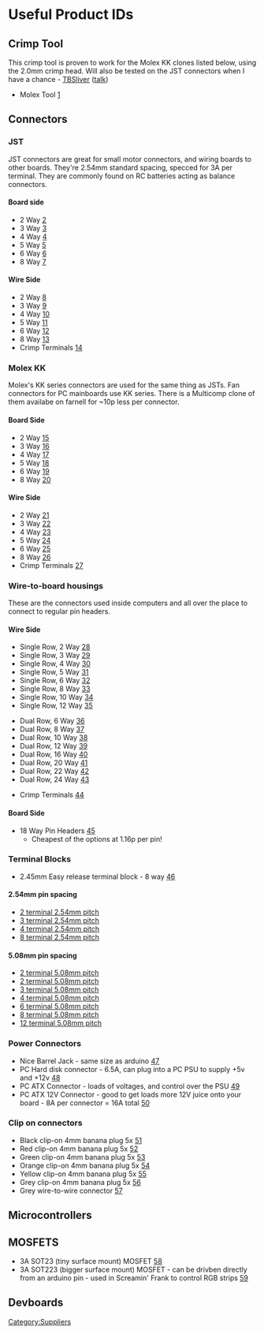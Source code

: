 Useful Product IDs
==================

Crimp Tool
----------

This crimp tool is proven to work for the Molex KK clones listed below,
using the 2.0mm crimp head. Will also be tested on the JST connectors
when I have a chance - [TBSliver](User:TBSliver "wikilink")
([talk](User_talk:TBSliver "wikilink"))

-   Molex Tool
    [1](http://uk.farnell.com/molex/63811-1000/crimp-tool/dp/1703928)

Connectors
----------

### JST

JST connectors are great for small motor connectors, and wiring boards
to other boards. They're 2.54mm standard spacing, specced for 3A per
terminal. They are commonly found on RC batteries acting as balance
connectors.

#### Board side

-   2 Way
    [2](http://uk.farnell.com/jst-japan-solderless-terminals/b2b-xh-a-lf-sn/header-vertical-2way/dp/1516276)
-   3 Way
    [3](http://uk.farnell.com/jst-japan-solderless-terminals/b3b-xh-a-lf-sn/header-vertical-3way/dp/1516277)
-   4 Way
    [4](http://uk.farnell.com/jst-japan-solderless-terminals/b4b-xh-a-lf-sn/header-vertical-4way/dp/1516278)
-   5 Way
    [5](http://uk.farnell.com/jst-japan-solderless-terminals/b5b-xh-a-lf-sn/header-vertical-5way/dp/1516281)
-   6 Way
    [6](http://uk.farnell.com/jst-japan-solderless-terminals/b6b-xh-a-lf-sn/header-vertical-6way/dp/1516282)
-   8 Way
    [7](http://uk.farnell.com/jst-japan-solderless-terminals/b8b-xh-a-lf-sn/header-vertical-8way/dp/1516284)

#### Wire Side

-   2 Way
    [8](http://uk.farnell.com/jst-japan-solderless-terminals/xhp-2/connector-housing-2way/dp/1516264)
-   3 Way
    [9](http://uk.farnell.com/jst-japan-solderless-terminals/xhp-3/connector-housing-3way/dp/1516265)
-   4 Way
    [10](http://uk.farnell.com/jst-japan-solderless-terminals/xhp-4/connector-housing-4way/dp/1516266)
-   5 Way
    [11](http://uk.farnell.com/jst-japan-solderless-terminals/xhp-5/connector-housing-5way/dp/1516268)
-   6 Way
    [12](http://uk.farnell.com/jst-japan-solderless-terminals/xhp-6/connector-housing-6way/dp/1516269)
-   8 Way
    [13](http://uk.farnell.com/jst-japan-solderless-terminals/xhp-8/connector-housing-8way/dp/1516271)
-   Crimp Terminals
    [14](http://uk.farnell.com/jst-japan-solderless-terminals/bxh-001t-p0-6/crimp-terminal-xh-28-22awg/dp/1516301)

### Molex KK

Molex's KK series connectors are used for the same thing as JSTs. Fan
connectors for PC mainboards use KK series. There is a Multicomp clone
of them availabe on farnell for \~10p less per connector.

#### Board Side

-   2 Way
    [15](http://uk.farnell.com/multicomp/mc34629/header-square-pin-2-54mm-2way/dp/1675764)
-   3 Way
    [16](http://uk.farnell.com/multicomp/mc34631/header-square-pin-2-54mm-3way/dp/1675765)
-   4 Way
    [17](http://uk.farnell.com/multicomp/mc34633/header-square-pin-2-54mm-4way/dp/1675766)
-   5 Way
    [18](http://uk.farnell.com/multicomp/mc34655/header-square-pin-2-54mm-5way/dp/1675767)
-   6 Way
    [19](http://uk.farnell.com/multicomp/mc34635/header-square-pin-2-54mm-6way/dp/1675768)
-   8 Way
    [20](http://uk.farnell.com/multicomp/mc34637/header-square-pin-2-54mm-8way/dp/1675769)

#### Wire Side

-   2 Way
    [21](http://uk.farnell.com/multicomp/mc34481/crimp-housing-2-54mm-2way/dp/1675754)
-   3 Way
    [22](http://uk.farnell.com/multicomp/mc34483/crimp-housing-2-54mm-3way/dp/1675755)
-   4 Way
    [23](http://uk.farnell.com/multicomp/mc34485/crimp-housing-2-54mm-4way/dp/1675756)
-   5 Way
    [24](http://uk.farnell.com/multicomp/mc34503/crimp-housing-2-54mm-5way/dp/1675757)
-   6 Way
    [25](http://uk.farnell.com/multicomp/mc34487/crimp-housing-2-54mm-6way/dp/1675759)
-   8 Way
    [26](http://uk.farnell.com/multicomp/mc34489/crimp-housing-2-54mm-8way/dp/1675761)
-   Crimp Terminals
    [27](http://uk.farnell.com/multicomp/2218t/crimp-pin-22-26awg/dp/1675781)

### Wire-to-board housings

These are the connectors used inside computers and all over the place to
connect to regular pin headers.

#### Wire Side

-   Single Row, 2 Way
    [28](http://uk.farnell.com/multicomp/2226a-02/crimp-housing-1-row-2-way/dp/1593506)
-   Single Row, 3 Way
    [29](http://uk.farnell.com/multicomp/2226a-03/crimp-housing-1-row-3-way/dp/1593507)
-   Single Row, 4 Way
    [30](http://uk.farnell.com/multicomp/2226a-04/crimp-housing-1-row-4-way/dp/1593508)
-   Single Row, 5 Way
    [31](http://uk.farnell.com/multicomp/2226a-05/crimp-housing-1-row-5-way/dp/1593509)
-   Single Row, 6 Way
    [32](http://uk.farnell.com/multicomp/2226a-06/crimp-housing-1-row-6-way/dp/1593510)
-   Single Row, 8 Way
    [33](http://uk.farnell.com/multicomp/2226a-08/crimp-housing-1-row-8-way/dp/1593512)
-   Single Row, 10 Way
    [34](http://uk.farnell.com/multicomp/2226a-10/crimp-housing-1-row-10-way/dp/1593513)
-   Single Row, 12 Way
    [35](http://uk.farnell.com/multicomp/2226a-12/crimp-housing-1-row-12-way/dp/1593514)

<!-- -->

-   Dual Row, 6 Way
    [36](http://uk.farnell.com/multicomp/2226b-06/crimp-housing-2-row-6way/dp/1593520)
-   Dual Row, 8 Way
    [37](http://uk.farnell.com/multicomp/2226b-08/crimp-housing-2-row-8way/dp/1593521)
-   Dual Row, 10 Way
    [38](http://uk.farnell.com/multicomp/2226b-10/crimp-housing-2-row-10way/dp/1593522)
-   Dual Row, 12 Way
    [39](http://uk.farnell.com/multicomp/2226b-12/crimp-housing-2-row-12way/dp/1593524)
-   Dual Row, 16 Way
    [40](http://uk.farnell.com/multicomp/2226b-16/crimp-housing-2-row-16way/dp/1593525)
-   Dual Row, 20 Way
    [41](http://uk.farnell.com/multicomp/2226b-20/crimp-housing-2-row-20way/dp/1593526)
-   Dual Row, 22 Way
    [42](http://uk.farnell.com/multicomp/2226b-22/crimp-housing-2-row-22way/dp/1593527)
-   Dual Row, 24 Way
    [43](http://uk.farnell.com/multicomp/2226b-24/crimp-housing-2-row-24way/dp/1593528)

<!-- -->

-   Crimp Terminals
    [44](http://uk.farnell.com/multicomp/2226tg/crimp-terminal-24-28awg/dp/1593529?Ntt=2226TG)

#### Board Side

-   18 Way Pin Headers
    [45](http://uk.farnell.com/multicomp/mc34737/header-tht-vertical-2-54mm-18way/dp/1593422)
    -   Cheapest of the options at 1.16p per pin!

### Terminal Blocks

-   2.45mm Easy release terminal block - 8 way
    [46](http://uk.farnell.com/jsp/search/productdetail.jsp?SKU=1777101&MER=baynote-1777101-pr)

#### 2.54mm pin spacing

-   [2 terminal 2.54mm
    pitch](http://uk.farnell.com/phoenix-contact/1725656/terminal-block-wire-to-brd-2pos/dp/3041359)
-   [3 terminal 2.54mm
    pitch](http://uk.farnell.com/phoenix-contact/1725669/terminal-block-wire-to-brd-3pos/dp/3041360)
-   [4 terminal 2.54mm
    pitch](http://uk.farnell.com/phoenix-contact/1725672/terminal-block-wire-to-brd-4pos/dp/3041414)
-   [8 terminal 2.54mm
    pitch](http://uk.farnell.com/phoenix-contact/1725711/terminal-block-wire-to-brd-8pos/dp/3041438)

#### 5.08mm pin spacing

-   [2 terminal 5.08mm
    pitch](http://cpc.farnell.com/pro-power/pp2447/terminal-block-pck-5-08-pitch-16a/dp/CN11683)
-   [2 terminal 5.08mm
    pitch](http://cpc.farnell.com/camdenboss/ctb-0108-2/terminal-block-interlocking-2-way/dp/CN11547)
-   [3 terminal 5.08mm
    pitch](http://cpc.farnell.com/camdenboss/ctb-0108-3/terminal-block-interlocking-3-way/dp/CN11548)
-   [4 terminal 5.08mm
    pitch](http://cpc.farnell.com/camdenboss/ctb0108-4/pcb-terminal-5-08mm-4p/dp/CN19397)
-   [6 terminal 5.08mm
    pitch](http://cpc.farnell.com/camdenboss/ctb0108-6/pcb-terminal-5-08mm-6p/dp/CN19399)
-   [8 terminal 5.08mm
    pitch](http://cpc.farnell.com/camdenboss/ctb0108-8/pcb-terminal-5-08mm-8p/dp/CN19401)
-   [12 terminal 5.08mm
    pitch](http://cpc.farnell.com/camdenboss/ctb0108-12/pcb-terminal-5-08mm-12p/dp/CN19405)

### Power Connectors

-   Nice Barrel Jack - same size as arduino
    [47](http://uk.farnell.com/jsp/search/productdetail.jsp?id=1737246&Ntt=MJ-179PH)
-   PC Hard disk connector - 6.5A, can plug into a PC PSU to supply +5v
    and +12v
    [48](http://uk.farnell.com/molex/15-24-4449/header-ical-mount-4way/dp/1756779?Ntt=15-24-4449)
-   PC ATX Connector - loads of voltages, and control over the PSU
    [49](http://uk.farnell.com/molex/39-29-9202/header-4-20mm-20way/dp/2063763)
-   PC ATX 12V Connector - good to get loads more 12V juice onto your
    board - 8A per connector = 16A total
    [50](http://uk.farnell.com/molex/39-28-8040/header-mini-fit-dual-row-4way/dp/1697111)

### Clip on connectors

-   Black clip-on 4mm banana plug 5x
    [51](http://uk.farnell.com/wago/50077010/plug-4mm-cage-clamp-black-pk5/dp/1283540)
-   Red clip-on 4mm banana plug 5x
    [52](http://uk.farnell.com/jsp/search/productdetail.jsp?SKU=1283539&MER=baynote-1283539-pr)
-   Green clip-on 4mm banana plug 5x
    [53](http://uk.farnell.com/jsp/search/productdetail.jsp?SKU=1283541&MER=baynote-1283541-pr)
-   Orange clip-on 4mm banana plug 5x
    [54](http://uk.farnell.com/wago/215-211/plug-4mm-cage-clamp-orange/dp/844007)
-   Yellow clip-on 4mm banana plug 5x
    [55](http://uk.farnell.com/wago/215-511/plug-4mm-cage-clamp-yellow/dp/844032)
-   Grey clip-on 4mm banana plug 5x
    [56](http://uk.farnell.com/wago/215-811/plug-4mm-cage-clamp-grey/dp/844068)
-   Grey wire-to-wire connector
    [57](http://uk.farnell.com/wago/224-201/connector-lighting-2-5mm-grey/dp/1283495)

Microcontrollers
----------------

MOSFETS
-------

-   3A SOT23 (tiny surface mount) MOSFET
    [58](http://uk.farnell.com/international-rectifier/irlml6346trpbf/mosfet-n-ch-30v-3-3a-sot23/dp/1857300)
-   3A SOT223 (bigger surface mount) MOSFET - can be drivben directly
    from an arduino pin - used in Screamin' Frank to control RGB strips
    [59](http://uk.farnell.com/on-semiconductor/ntf3055l108t1g/mosfet-n-60v-sot-223/dp/1431323RL)

Devboards
---------

[Category:Suppliers](Category:Suppliers "wikilink")